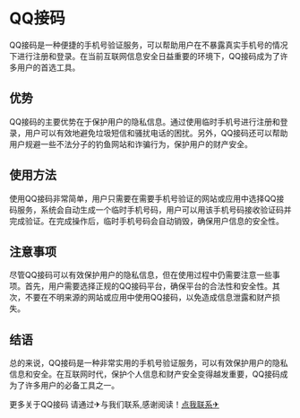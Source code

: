 # QQ接码

QQ接码是一种便捷的手机号验证服务，可以帮助用户在不暴露真实手机号的情况下进行注册和登录。在当前互联网信息安全日益重要的环境下，QQ接码成为了许多用户的首选工具。

## 优势

QQ接码的主要优势在于保护用户的隐私信息。通过使用临时手机号进行注册和登录，用户可以有效地避免垃圾短信和骚扰电话的困扰。另外，QQ接码还可以帮助用户规避一些不法分子的钓鱼网站和诈骗行为，保护用户的财产安全。

## 使用方法

使用QQ接码非常简单，用户只需要在需要手机号验证的网站或应用中选择QQ接码服务，系统会自动生成一个临时手机号码，用户可以用该手机号码接收验证码并完成验证。在完成操作后，临时手机号码会自动销毁，确保用户信息的安全性。

## 注意事项

尽管QQ接码可以有效保护用户的隐私信息，但在使用过程中仍需要注意一些事项。首先，用户需要选择正规的QQ接码平台，确保平台的合法性和安全性。其次，不要在不明来源的网站或应用中使用QQ接码，以免造成信息泄露和财产损失。

## 结语

总的来说，QQ接码是一种非常实用的手机号验证服务，可以有效保护用户的隐私信息和安全。在互联网时代，保护个人信息和财产安全变得越发重要，QQ接码成为了许多用户的必备工具之一。

更多关于QQ接码 请通过✈与我们联系,感谢阅读！[点我联系✈](https://www.k02.cc)